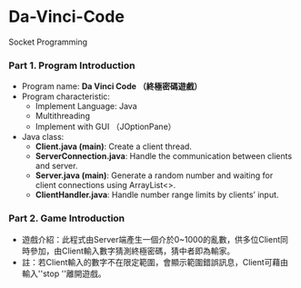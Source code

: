 # Da-Vinci-Code
Socket Programming

### Part 1. Program Introduction
* Program name: <b>Da Vinci Code （終極密碼遊戲）</b>
* Program characteristic:
    * Implement Language: Java
    * Multithreading
    * Implement with GUI （JOptionPane）
* Java class:
    * <b>Client.java (main)</b>: Create a client thread.
    * <b>ServerConnection.java</b>: Handle the communication between clients and server.
    * <b>Server.java (main)</b>: Generate a random number and waiting for client connections using ArrayList<>.
    * <b>ClientHandler.java</b>: Handle number range limits by clients’ input.
    
### Part 2. Game Introduction
* 遊戲介紹：此程式由Server端產生一個介於0~1000的亂數，供多位Client同時參加，由Client輸入數字猜測終極密碼，猜中者即為輸家。
* 註：若Client輸入的數字不在限定範圍，會顯示範圍錯誤訊息，Client可藉由輸入''stop ''離開遊戲。
